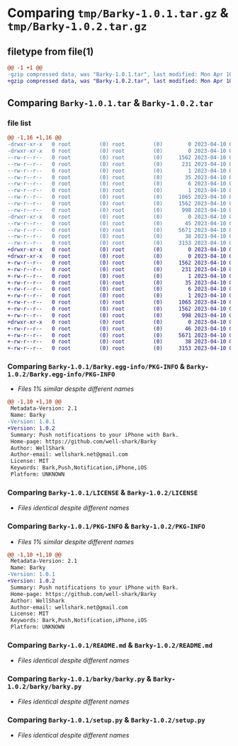 # Comparing `tmp/Barky-1.0.1.tar.gz` & `tmp/Barky-1.0.2.tar.gz`

## filetype from file(1)

```diff
@@ -1 +1 @@
-gzip compressed data, was "Barky-1.0.1.tar", last modified: Mon Apr 10 07:05:04 2023, max compression
+gzip compressed data, was "Barky-1.0.2.tar", last modified: Mon Apr 10 08:33:25 2023, max compression
```

## Comparing `Barky-1.0.1.tar` & `Barky-1.0.2.tar`

### file list

```diff
@@ -1,16 +1,16 @@
-drwxr-xr-x   0 root         (0) root         (0)        0 2023-04-10 07:05:04.053936 Barky-1.0.1/
-drwxr-xr-x   0 root         (0) root         (0)        0 2023-04-10 07:05:04.043936 Barky-1.0.1/Barky.egg-info/
--rw-r--r--   0 root         (0) root         (0)     1562 2023-04-10 07:05:03.000000 Barky-1.0.1/Barky.egg-info/PKG-INFO
--rw-r--r--   0 root         (0) root         (0)      231 2023-04-10 07:05:04.000000 Barky-1.0.1/Barky.egg-info/SOURCES.txt
--rw-r--r--   0 root         (0) root         (0)        1 2023-04-10 07:05:03.000000 Barky-1.0.1/Barky.egg-info/dependency_links.txt
--rw-r--r--   0 root         (0) root         (0)       35 2023-04-10 07:05:03.000000 Barky-1.0.1/Barky.egg-info/entry_points.txt
--rw-r--r--   0 root         (0) root         (0)        6 2023-04-10 07:05:03.000000 Barky-1.0.1/Barky.egg-info/top_level.txt
--rw-r--r--   0 root         (0) root         (0)        1 2023-04-10 04:15:25.000000 Barky-1.0.1/Barky.egg-info/zip-safe
--rw-r--r--   0 root         (0) root         (0)     1065 2023-04-10 03:20:32.000000 Barky-1.0.1/LICENSE
--rw-r--r--   0 root         (0) root         (0)     1562 2023-04-10 07:05:04.053936 Barky-1.0.1/PKG-INFO
--rw-r--r--   0 root         (0) root         (0)      998 2023-04-10 06:28:33.000000 Barky-1.0.1/README.md
-drwxr-xr-x   0 root         (0) root         (0)        0 2023-04-10 07:05:04.053936 Barky-1.0.1/barky/
--rw-r--r--   0 root         (0) root         (0)       45 2023-04-10 07:04:55.000000 Barky-1.0.1/barky/__init__.py
--rw-r--r--   0 root         (0) root         (0)     5671 2023-04-10 03:10:19.000000 Barky-1.0.1/barky/barky.py
--rw-r--r--   0 root         (0) root         (0)       38 2023-04-10 07:05:04.053936 Barky-1.0.1/setup.cfg
--rw-r--r--   0 root         (0) root         (0)     3153 2023-04-10 03:10:38.000000 Barky-1.0.1/setup.py
+drwxr-xr-x   0 root         (0) root         (0)        0 2023-04-10 08:33:25.093936 Barky-1.0.2/
+drwxr-xr-x   0 root         (0) root         (0)        0 2023-04-10 08:33:25.093936 Barky-1.0.2/Barky.egg-info/
+-rw-r--r--   0 root         (0) root         (0)     1562 2023-04-10 08:33:24.000000 Barky-1.0.2/Barky.egg-info/PKG-INFO
+-rw-r--r--   0 root         (0) root         (0)      231 2023-04-10 08:33:25.000000 Barky-1.0.2/Barky.egg-info/SOURCES.txt
+-rw-r--r--   0 root         (0) root         (0)        1 2023-04-10 08:33:24.000000 Barky-1.0.2/Barky.egg-info/dependency_links.txt
+-rw-r--r--   0 root         (0) root         (0)       35 2023-04-10 08:33:24.000000 Barky-1.0.2/Barky.egg-info/entry_points.txt
+-rw-r--r--   0 root         (0) root         (0)        6 2023-04-10 08:33:24.000000 Barky-1.0.2/Barky.egg-info/top_level.txt
+-rw-r--r--   0 root         (0) root         (0)        1 2023-04-10 04:15:25.000000 Barky-1.0.2/Barky.egg-info/zip-safe
+-rw-r--r--   0 root         (0) root         (0)     1065 2023-04-10 03:20:32.000000 Barky-1.0.2/LICENSE
+-rw-r--r--   0 root         (0) root         (0)     1562 2023-04-10 08:33:25.093936 Barky-1.0.2/PKG-INFO
+-rw-r--r--   0 root         (0) root         (0)      998 2023-04-10 06:28:33.000000 Barky-1.0.2/README.md
+drwxr-xr-x   0 root         (0) root         (0)        0 2023-04-10 08:33:25.093936 Barky-1.0.2/barky/
+-rw-r--r--   0 root         (0) root         (0)       46 2023-04-10 08:33:02.000000 Barky-1.0.2/barky/__init__.py
+-rw-r--r--   0 root         (0) root         (0)     5671 2023-04-10 03:10:19.000000 Barky-1.0.2/barky/barky.py
+-rw-r--r--   0 root         (0) root         (0)       38 2023-04-10 08:33:25.093936 Barky-1.0.2/setup.cfg
+-rw-r--r--   0 root         (0) root         (0)     3153 2023-04-10 03:10:38.000000 Barky-1.0.2/setup.py
```

### Comparing `Barky-1.0.1/Barky.egg-info/PKG-INFO` & `Barky-1.0.2/Barky.egg-info/PKG-INFO`

 * *Files 1% similar despite different names*

```diff
@@ -1,10 +1,10 @@
 Metadata-Version: 2.1
 Name: Barky
-Version: 1.0.1
+Version: 1.0.2
 Summary: Push notifications to your iPhone with Bark.
 Home-page: https://github.com/well-shark/Barky
 Author: WellShark
 Author-email: wellshark.net@gmail.com
 License: MIT
 Keywords: Bark,Push,Notification,iPhone,iOS
 Platform: UNKNOWN
```

### Comparing `Barky-1.0.1/LICENSE` & `Barky-1.0.2/LICENSE`

 * *Files identical despite different names*

### Comparing `Barky-1.0.1/PKG-INFO` & `Barky-1.0.2/PKG-INFO`

 * *Files 1% similar despite different names*

```diff
@@ -1,10 +1,10 @@
 Metadata-Version: 2.1
 Name: Barky
-Version: 1.0.1
+Version: 1.0.2
 Summary: Push notifications to your iPhone with Bark.
 Home-page: https://github.com/well-shark/Barky
 Author: WellShark
 Author-email: wellshark.net@gmail.com
 License: MIT
 Keywords: Bark,Push,Notification,iPhone,iOS
 Platform: UNKNOWN
```

### Comparing `Barky-1.0.1/README.md` & `Barky-1.0.2/README.md`

 * *Files identical despite different names*

### Comparing `Barky-1.0.1/barky/barky.py` & `Barky-1.0.2/barky/barky.py`

 * *Files identical despite different names*

### Comparing `Barky-1.0.1/setup.py` & `Barky-1.0.2/setup.py`

 * *Files identical despite different names*

